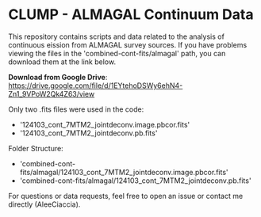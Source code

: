 # CLUMP - ALMAGAL Continuum Data
This repository contains scripts and data related to the analysis of continuous eission from ALMAGAL survey sources.
If you have problems viewing the files in the 'combined-cont-fits/almagal' path, you can download them at the link below.

**Download from Google Drive**: 
https://drive.google.com/file/d/1EYtehoDSWy6ehN4-Zn1_9VPoW2Qk4Z63/view

Only two .fits files were used in the code:
- '124103_cont_7MTM2_jointdeconv.image.pbcor.fits'
- '124103_cont_7MTM2_jointdeconv.pb.fits'

Folder Structure: 
- 'combined-cont-fits/almagal/124103_cont_7MTM2_jointdeconv.image.pbcor.fits'
- 'combined-cont-fits/almagal/124103_cont_7MTM2_jointdeconv.pb.fits'

For questions or data requests, feel free to open an issue or contact me directly (AleeCiaccia).

